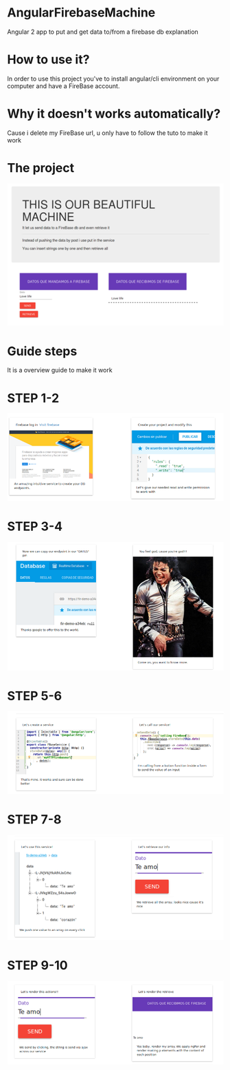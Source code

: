  # AngularFirebaseMachine
Angular 2 app to put and get data to/from a firebase db explanation
# How to use it?
In order to use this project you've to install angular/cli environment on your computer and have a FireBase account.
# Why it doesn't works automatically?
Cause i delete my FireBase url, u only have to follow the tuto to make it work

 # The project
 ![delalama](https://github.com/delalama/AngularFirebaseMachine/blob/master/assets/firebase10.png?raw=true) 

# Guide steps
It is a overview guide to make it work

# STEP 1-2

![delalama](https://github.com/delalama/AngularFirebaseMachine/blob/master/assets/steps/step%201-2.png?raw=true)

# STEP 3-4

![delalama](https://github.com/delalama/AngularFirebaseMachine/blob/master/assets/steps/step3.png?raw=true)

# STEP 5-6

![delalama](https://github.com/delalama/AngularFirebaseMachine/blob/master/assets/steps/step4-5.png?raw=true)

# STEP 7-8

![delalama](https://github.com/delalama/AngularFirebaseMachine/blob/master/assets/steps/step5-6.png?raw=true)

# STEP 9-10

![delalama](https://github.com/delalama/AngularFirebaseMachine/blob/master/assets/steps/step7-8.png?raw=true)
